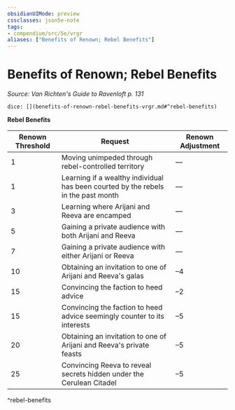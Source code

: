 ```yaml
---
obsidianUIMode: preview
cssclasses: json5e-note
tags:
- compendium/src/5e/vrgr
aliases: ["Benefits of Renown; Rebel Benefits"]
---
```

# Benefits of Renown; Rebel Benefits
*Source: Van Richten's Guide to Ravenloft p. 131* 

`dice: [](benefits-of-renown-rebel-benefits-vrgr.md#^rebel-benefits)`

**Rebel Benefits**

| Renown Threshold | Request | Renown Adjustment |
|------------------|---------|-------------------|
| 1 | Moving unimpeded through rebel-controlled territory | — |
| 1 | Learning if a wealthy individual has been courted by the rebels in the past month | — |
| 3 | Learning where Arijani and Reeva are encamped | — |
| 5 | Gaining a private audience with both Arijani and Reeva | — |
| 7 | Gaining a private audience with either Arijani or Reeva | — |
| 10 | Obtaining an invitation to one of Arijani and Reeva's galas | –4 |
| 15 | Convincing the faction to heed advice | –2 |
| 15 | Convincing the faction to heed advice seemingly counter to its interests | –5 |
| 20 | Obtaining an invitation to one of Arijani and Reeva's private feasts | –5 |
| 25 | Convincing Reeva to reveal secrets hidden under the Cerulean Citadel | –5 |
^rebel-benefits